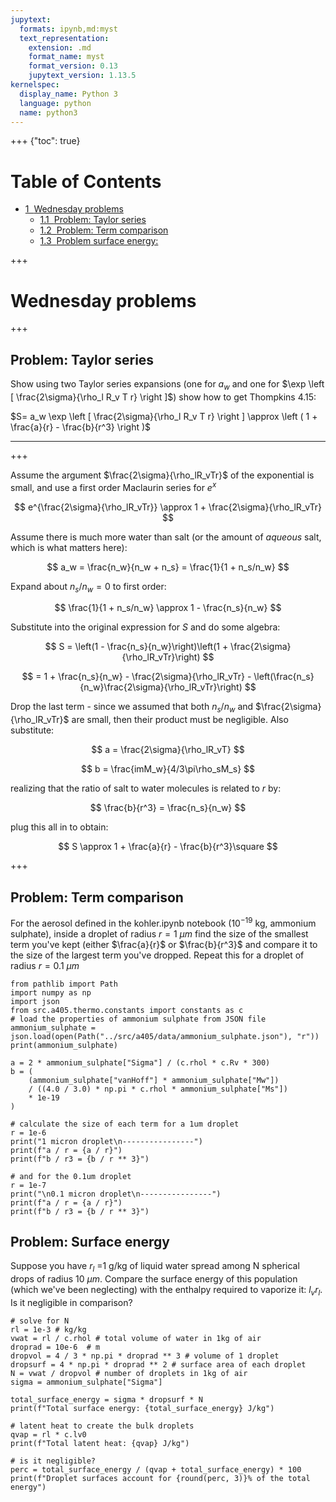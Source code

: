 ```yaml
---
jupytext:
  formats: ipynb,md:myst
  text_representation:
    extension: .md
    format_name: myst
    format_version: 0.13
    jupytext_version: 1.13.5
kernelspec:
  display_name: Python 3
  language: python
  name: python3
---
```


+++ {"toc": true}

<h1>Table of Contents<span class="tocSkip"></span></h1>
<div class="toc" style="margin-top: 1em;"><ul class="toc-item"><li><span><a href="#Wednesday-problems" data-toc-modified-id="Wednesday-problems-1"><span class="toc-item-num">1&nbsp;&nbsp;</span>Wednesday problems</a></span><ul class="toc-item"><li><span><a href="#Problem:-Taylor-series" data-toc-modified-id="Problem:-Taylor-series-1.1"><span class="toc-item-num">1.1&nbsp;&nbsp;</span>Problem: Taylor series</a></span></li><li><span><a href="#Problem:-Term-comparison" data-toc-modified-id="Problem:-Term-comparison-1.2"><span class="toc-item-num">1.2&nbsp;&nbsp;</span>Problem: Term comparison</a></span></li><li><span><a href="#Problem-surface-energy:" data-toc-modified-id="Problem-surface-energy:-1.3"><span class="toc-item-num">1.3&nbsp;&nbsp;</span>Problem surface energy:</a></span></li></ul></li></ul></div>

+++

# Wednesday problems

+++

## Problem: Taylor series

Show using two Taylor series expansions (one for $a_w$ and one for
$\exp \left [ \frac{2\sigma}{\rho_l R_v T r} \right ]$) show how to get  Thompkins 4.15:

$S= a_w \exp \left [ \frac{2\sigma}{\rho_l R_v T r} \right ] \approx \left ( 1 + \frac{a}{r} - \frac{b}{r^3} \right )$

---

+++

Assume the argument $\frac{2\sigma}{\rho_lR_vTr}$ of the exponential is small, and use a first order Maclaurin series for $e^x$

$$
e^{\frac{2\sigma}{\rho_lR_vTr}} \approx 1 + \frac{2\sigma}{\rho_lR_vTr}
$$

Assume there is much more water than salt (or the amount of *aqueous* salt, which is what matters here):

$$
a_w = \frac{n_w}{n_w + n_s} = \frac{1}{1 + n_s/n_w}
$$

Expand about $n_s/n_w = 0$ to first order:

$$
\frac{1}{1 + n_s/n_w} \approx 1 - \frac{n_s}{n_w}
$$

Substitute into the original expression for $S$ and do some algebra:

$$
S = \left(1 - \frac{n_s}{n_w}\right)\left(1 + \frac{2\sigma}{\rho_lR_vTr}\right)
$$

$$
= 1 + \frac{n_s}{n_w} - \frac{2\sigma}{\rho_lR_vTr} - \left(\frac{n_s}{n_w}\frac{2\sigma}{\rho_lR_vTr}\right)
$$

Drop the last term - since we assumed that both $n_s/n_w$ and $\frac{2\sigma}{\rho_lR_vTr}$ are small, then their product must be negligible. Also substitute:

$$
a = \frac{2\sigma}{\rho_lR_vT}
$$

$$
b = \frac{imM_w}{4/3\pi\rho_sM_s}
$$

realizing that the ratio of salt to water molecules is related to $r$ by:

$$
\frac{b}{r^3} = \frac{n_s}{n_w}
$$

plug this all in to obtain:

$$
S \approx 1 + \frac{a}{r} - \frac{b}{r^3}\square
$$

+++

## Problem: Term comparison  

For the aerosol defined in the kohler.ipynb notebook ($10^{-19}$ kg, ammonium sulphate), inside a droplet of radius $r=1\ \mu m$
      find the size of the smallest term you've kept (either $\frac{a}{r}$ or $\frac{b}{r^3}$ and compare it to
      the size of the largest term you've dropped.   Repeat this for a droplet of radius   $r=0.1\ \mu m$

```{code-cell} ipython3
from pathlib import Path
import numpy as np
import json
from src.a405.thermo.constants import constants as c
# load the properties of ammonium sulphate from JSON file
ammonium_sulphate = json.load(open(Path("../src/a405/data/ammonium_sulphate.json"), "r"))
print(ammonium_sulphate)
```

```{code-cell} ipython3
a = 2 * ammonium_sulphate["Sigma"] / (c.rhol * c.Rv * 300)
b = (
    (ammonium_sulphate["vanHoff"] * ammonium_sulphate["Mw"])
    / ((4.0 / 3.0) * np.pi * c.rhol * ammonium_sulphate["Ms"])
    * 1e-19
)

# calculate the size of each term for a 1um droplet
r = 1e-6
print("1 micron droplet\n----------------")
print(f"a / r = {a / r}")
print(f"b / r3 = {b / r ** 3}")

# and for the 0.1um droplet
r = 1e-7
print("\n0.1 micron droplet\n----------------")
print(f"a / r = {a / r}")
print(f"b / r3 = {b / r ** 3}")
```

## Problem: Surface energy

Suppose you have $r_l$ =1 g/kg of liquid water spread among N spherical drops of radius 10 $\mu m$.  Compare the surface energy of this
      population (which we've been neglecting) with the enthalpy required to vaporize it:  $l_v r_l$.  Is it negligible in comparison?

```{code-cell} ipython3
# solve for N
rl = 1e-3 # kg/kg
vwat = rl / c.rhol # total volume of water in 1kg of air
droprad = 10e-6  # m
dropvol = 4 / 3 * np.pi * droprad ** 3 # volume of 1 droplet
dropsurf = 4 * np.pi * droprad ** 2 # surface area of each droplet
N = vwat / dropvol # number of droplets in 1kg of air
sigma = ammonium_sulphate["Sigma"]

total_surface_energy = sigma * dropsurf * N
print(f"Total surface energy: {total_surface_energy} J/kg")

# latent heat to create the bulk droplets
qvap = rl * c.lv0
print(f"Total latent heat: {qvap} J/kg")

# is it negligible?
perc = total_surface_energy / (qvap + total_surface_energy) * 100
print(f"Droplet surfaces account for {round(perc, 3)}% of the total energy")
```
